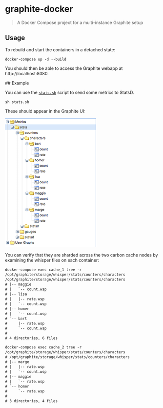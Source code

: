 # graphite-docker

> A Docker Compose project for a multi-instance Graphite setup

## Usage

To rebuild and start the containers in a detached state:

```
docker-compose up -d --build
```

You should then be able to access the Graphite webapp at http://localhost:8080.

## Example

You can use the [`stats.sh`](stats.sh) script to send some metrics to StatsD.

```
sh stats.sh
```

These should appear in the Graphite UI:

![Screenshot](screenshot.png)

You can verify that they are sharded across the two carbon cache nodes by examining the whisper files on each container:

```
docker-compose exec cache_1 tree -r /opt/graphite/storage/whisper/stats/counters/characters
/opt/graphite/storage/whisper/stats/counters/characters
# |-- maggie
# |   `-- count.wsp
# |-- lisa
# |   |-- rate.wsp
# |   `-- count.wsp
# |-- homer
# |   `-- count.wsp
# `-- bart
#     |-- rate.wsp
#     `-- count.wsp
#
# 4 directories, 6 files
```

```
docker-compose exec cache_2 tree -r /opt/graphite/storage/whisper/stats/counters/characters
# /opt/graphite/storage/whisper/stats/counters/characters
# |-- marge
# |   |-- rate.wsp
# |   `-- count.wsp
# |-- maggie
# |   `-- rate.wsp
# `-- homer
#     `-- rate.wsp
#
# 3 directories, 4 files
```
